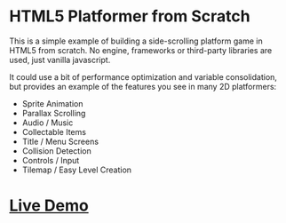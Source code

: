 # HTML5 Platformer from Scratch

This is a simple example of building a side-scrolling platform game in HTML5 from scratch. No engine, frameworks or third-party libraries are used, just vanilla javascript. 

It could use a bit of performance optimization and variable consolidation, but provides an example of the features you see in many 2D platformers:
<ul>
  <li>Sprite Animation</li>
  <li>Parallax Scrolling</li>
  <li>Audio / Music</li>
  <li>Collectable Items</li>
  <li>Title / Menu Screens</li>
  <li>Collision Detection</li>
  <li>Controls / Input</li>
  <li>Tilemap / Easy Level Creation</li>
</ul>

# <a href="https://zerodayarcade.com/demos/platformer">Live Demo</a>

